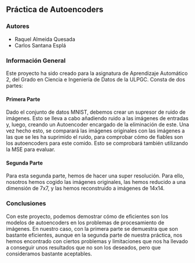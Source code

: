 ## Práctica de Autoencoders

### Autores
- Raquel Almeida Quesada
- Carlos Santana Esplá

### Información General
Este proyecto ha sido creado para la asignatura de Aprendizaje Automático 2, del Grado en Ciencia e Ingeniería de Datos de la ULPGC.
Consta de dos partes:

#### Primera Parte
Dado el conjunto de datos MNIST, debemos crear un supresor de ruido de imágenes. Esto se lleva a cabo añadiendo ruido a las imágenes de entradas y, luego, creando un Autoencoder encargado de la eliminación de este. 
Una vez hecho esto, se comparará las imágenes originales con las imágenes a las que se les ha suprimido el ruido, para comprobar cómo de fiables son los autoencoders para este comido. Esto se comprobará también utilizando la MSE para evaluar.

#### Segunda Parte
Para esta segunda parte, hemos de hacer una super resolución. Para ello, nosotros hemos cogido las imágenes originales, las hemos reducido a una dimensión de 7x7, y las hemos reconstruido a imágenes de 14x14.

### Conclusiones
Con este proyecto, podemos demostrar cómo de eficientes son los modelos de autoencoders en los problemas de procesamiento de imágenes. En nuestro caso, con la primera parte se demuestra que son bastante eficientes, aunque en la segunda parte de nuestra práctica, nos hemos encontrado con ciertos problemas y limitaciones que nos ha llevado a conseguir unos resultados que no son los deseados, pero que consideramos bastante aceptables.
